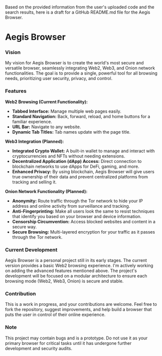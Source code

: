Based on the provided information from the user's uploaded code and the search results, here is a draft for a GitHub README.md file for the Aegis Browser.

# Aegis Browser

### Vision
My vision for Aegis Browser is to create the world's most secure and versatile browser, seamlessly integrating Web2, Web3, and Onion network functionalities. The goal is to provide a single, powerful tool for all browsing needs, prioritizing user security, privacy, and control.

### Features
**Web2 Browsing (Current Functionality):**
* **Tabbed Interface:** Manage multiple web pages easily.
* **Standard Navigation:** Back, forward, reload, and home buttons for a familiar experience.
* **URL Bar:** Navigate to any website.
* **Dynamic Tab Titles:** Tab names update with the page title.

**Web3 Integration (Planned):**
* **Integrated Crypto Wallet:** A built-in wallet to manage and interact with cryptocurrencies and NFTs without needing extensions.
* **Decentralized Application (dApp) Access:** Direct connection to blockchain networks to use dApps for DeFi, gaming, and more.
* **Enhanced Privacy:** By using blockchain, Aegis Browser will give users true ownership of their data and prevent centralized platforms from tracking and selling it.

**Onion Network Functionality (Planned):**
* **Anonymity:** Route traffic through the Tor network to hide your IP address and online activity from surveillance and tracking.
* **Anti-Fingerprinting:** Make all users look the same to resist techniques that identify you based on your browser and device information.
* **Censorship Circumvention:** Access blocked websites and content in a secure way.
* **Secure Browsing:** Multi-layered encryption for your traffic as it passes through the Tor network.

### Current Development
Aegis Browser is a personal project still in its early stages. The current version provides a basic Web2 browsing experience. I'm actively working on adding the advanced features mentioned above. The project's development will be focused on a modular architecture to ensure each browsing mode (Web2, Web3, Onion) is secure and stable.

### Contribution
This is a work in progress, and your contributions are welcome. Feel free to fork the repository, suggest improvements, and help build a browser that puts the user in control of their online experience.

### Note
This project may contain bugs and is a prototype. Do not use it as your primary browser for critical tasks until it has undergone further development and security audits.
